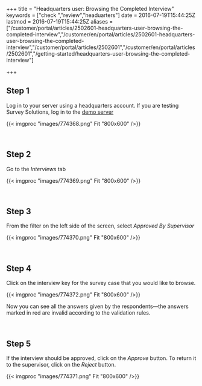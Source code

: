 ﻿+++
title = "Headquarters user: Browsing the Completed Interview"
keywords = ["check ","review","headuarters"]
date = 2016-07-19T15:44:25Z
lastmod = 2016-07-19T15:44:25Z
aliases = ["/customer/portal/articles/2502601-headquarters-user-browsing-the-completed-interview","/customer/en/portal/articles/2502601-headquarters-user-browsing-the-completed-interview","/customer/portal/articles/2502601","/customer/en/portal/articles/2502601","/getting-started/headquarters-user-browsing-the-completed-interview"]

+++

Step 1
------


Log in to your server using a headquarters account. If you are testing
Survey Solutions, log in to the [demo server](/headquarters/config/demo-server/)  

{{< imgproc "images/774368.png" Fit "800x600" />}}  


 

Step 2
------


Go to the *Interviews* tab  


{{< imgproc "images/774369.png" Fit "800x600" />}}  


 

Step 3
------


From the filter on the left side of the screen, select *Approved By
Supervisor*  


{{< imgproc "images/774370.png" Fit "800x600" />}}  


 

Step 4
------


Click on the interview key for the survey case that you would like to
browse.  

{{< imgproc "images/774372.png" Fit "800x600" />}}  



Now you can see all the answers given by the respondents—the answers
marked in red are invalid according to the validation rules.   


 

Step 5
------


If the interview should be approved, click on the *Approve* button. To
return it to the supervisor, click on the *Reject* button.  

{{< imgproc "images/774371.png" Fit "800x600" />}}
